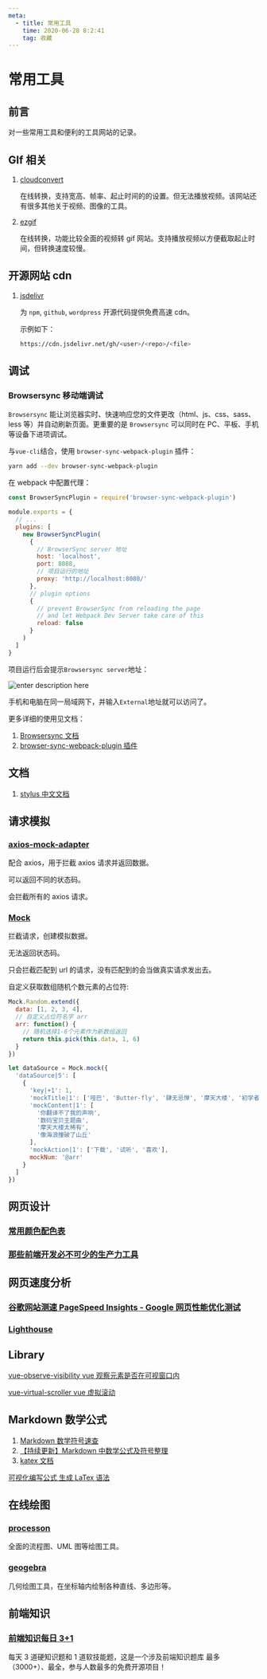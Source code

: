 ```yaml
---
meta:
  - title: 常用工具
    time: 2020-06-28 8:2:41
    tag: 收藏
---
```


# 常用工具

## 前言

对一些常用工具和便利的工具网站的记录。

<!-- more -->

## GIf 相关

1. [cloudconvert](https://cloudconvert.com/mp4-to-gif)

   在线转换，支持宽高、帧率、起止时间的的设置。但无法播放视频。该网站还有很多其他关于视频、图像的工具。

2. [ezgif](https://ezgif.com/video-to-gif)

   在线转换，功能比较全面的视频转 gif 网站。支持播放视频以方便截取起止时间，但转换速度较慢。

## 开源网站 cdn

1. [jsdelivr](http://www.jsdelivr.com)

   为 `npm`, `github`, `wordpress` 开源代码提供免费高速 cdn。

   示例如下：

   ```bash
   https://cdn.jsdelivr.net/gh/<user>/<repo>/<file>
   ```

## 调试

### Browsersync 移动端调试

`Browsersync` 能让浏览器实时、快速响应您的文件更改（html、js、css、sass、less 等）并自动刷新页面。更重要的是 `Browsersync` 可以同时在 PC、平板、手机等设备下进项调试。

与`vue-cli`结合，使用 `browser-sync-webpack-plugin` 插件：

```bash
yarn add --dev browser-sync-webpack-plugin

```

在 webpack 中配置代理：

```js
const BrowserSyncPlugin = require('browser-sync-webpack-plugin')

module.exports = {
  // ...
  plugins: [
    new BrowserSyncPlugin(
      {
        // BrowserSync server 地址
        host: 'localhost',
        port: 8088,
        // 项目运行的地址
        proxy: 'http://localhost:8080/'
      },
      // plugin options
      {
        // prevent BrowserSync from reloading the page
        // and let Webpack Dev Server take care of this
        reload: false
      }
    )
  ]
}
```

项目运行后会提示`Browsersync server`地址：

![enter description here](https://fireli-1256465711.cos.ap-chengdu.myqcloud.com/img/1584062306027.png)

手机和电脑在同一局域网下，并输入`External`地址就可以访问了。

更多详细的使用见文档：

1. [Browsersync 文档](http://www.browsersync.cn/)
2. [browser-sync-webpack-plugin 插件](https://www.npmjs.com/package/browser-sync-webpack-plugin)

## 文档

1. [stylus 中文文档](https://www.zhangxinxu.com/jq/stylus/)

## 请求模拟

### [axios-mock-adapter](https://github.com/ctimmerm/axios-mock-adapter)

配合 axios，用于拦截 axios 请求并返回数据。

可以返回不同的状态码。

会拦截所有的 axios 请求。

### [Mock](https://github.com/nuysoft/Mock)

拦截请求，创建模拟数据。

无法返回状态码。

只会拦截匹配到 url 的请求，没有匹配到的会当做真实请求发出去。

自定义获取数组随机个数元素的占位符:

```js
Mock.Random.extend({
  data: [1, 2, 3, 4],
  // ⾃定义占位符名字 arr
  arr: function() {
    // 随机选择1-6个元素作为新数组返回
    return this.pick(this.data, 1, 6)
  }
})

let dataSource = Mock.mock({
  'dataSource|5': [
    {
      'key|+1': 1,
      'mockTitle|1': ['哑巴', 'Butter-fly', '肆无忌惮', '摩天大楼', '初学者'],
      'mockContent|1': [
        '你翻译不了我的声响',
        '数码宝贝主题曲',
        '摩天大楼太稀有',
        '像海浪撞破了山丘'
      ],
      'mockAction|1': ['下载', '试听', '喜欢'],
      mockNum: '@arr'
    }
  ]
})
```

## 网页设计

### [常用颜色配色表](http://tool.c7sky.com/webcolor/)

### [那些前端开发必不可少的生产力工具](https://juejin.im/post/6854573221417582600)

## 网页速度分析

### [谷歌网站测速 PageSpeed Insights - Google 网页性能优化测试](https://www.googlespeed.cn/)

### [Lighthouse](https://www.cnblogs.com/zengfp/p/9888048.html)

## Library

[vue-observe-visibility vue 观察元素是否在可视窗口内](https://github.com/Akryum/vue-observe-visibility)

[vue-virtual-scroller vue 虚拟滚动](https://github.com/Akryum/vue-virtual-scroller)

## Markdown 数学公式

1. [Markdown 数学符号速查](https://www.cnblogs.com/mengsuenyan/p/12614058.html)
2. [【持续更新】Markdown 中数学公式及符号整理](https://blog.csdn.net/qq_18150255/article/details/88040858?utm_medium=distribute.pc_relevant.none-task-blog-BlogCommendFromMachineLearnPai2-4.channel_param&depth_1-utm_source=distribute.pc_relevant.none-task-blog-BlogCommendFromMachineLearnPai2-4.channel_param)
3. [katex 文档](https://katex.org/docs/supported.html)

[可视化编写公式 生成 LaTex 语法](http://www.wiris.com/editor/demo/en/developers)

## 在线绘图

### [processon](https://www.processon.com/)

全面的流程图、UML 图等绘图工具。

### [geogebra](https://www.geogebra.org/)

几何绘图工具，在坐标轴内绘制各种直线、多边形等。

## 前端知识

### [前端知识每日 3+1](http://www.h-camel.com/index.html)

每天 3 道硬知识题和 1 道软技能题，这是一个涉及前端知识题库 最多（3000+）、最全，参与人数最多的免费开源项目！
